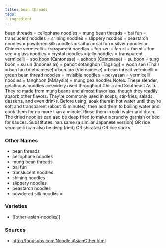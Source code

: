 ```yaml
---
title: bean threads
tags:
- ingredient
---
```

bean threads = cellophane noodles = mung bean threads = bai fun = translucent noodles = shining noodles = slippery noodles = peastarch noodles = powdered silk noodles = saifun = sai fun = silver noodles = Chinese vermicelli = transparent noodles = fen szu = fen si = fan si = fun see = glass noodles = crystal noodles = jelly noodles = transparent vermicelli = soo hoon (Cantonese) = sohoon (Cantonese) = su boon = tung boon = su un (Indonesian) = pancit sotanghon (Tagalog) = woon sen (Thai) = bun tau (Vietnamese) = bun tao (Vietnamese) = bean thread vermicelli = green bean thread noodles = invisible noodles = pekyasan = vermicelli noodles = tanghoon (Malaysia) = mung pea noodles Notes: These slender, gelatinous noodles are widely used throughout China and Southeast Asia. They're made from mung beans and almost flavorless, though they readily absorb other flavors. They're commonly used in soups, stir-fries, salads, desserts, and even drinks. Before using, soak them in hot water until they're soft and transparent (about 15 minutes), then add them to boiling water and cook them for no more than a minute. Rinse them in cold water and drain. The dried noodles can also be deep fried to make a crunchy garnish or bed for sauces. Substitutes: harusame (a similar Japanese version) OR rice vermicelli (can also be deep fried) OR shirataki OR rice sticks

### Other Names

* bean threads
* cellophane noodles
* mung bean threads
* bai fun
* translucent noodles
* shining noodles
* slippery noodles
* peastarch noodles
* powdered silk noodles =

### Varieties

* [[other-asian-noodles]]

### Sources
* http://foodsubs.com/NoodlesAsianOther.html
